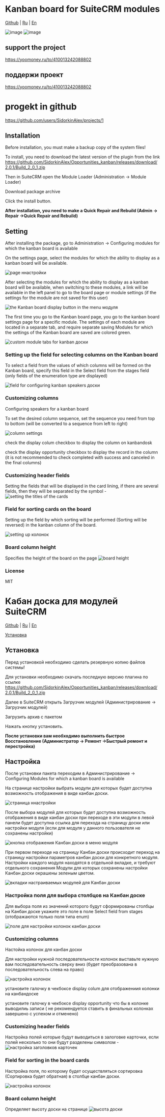# Kanban board for SuiteCRM modules

[Github](https://github.com/SidorkinAlex/Opportunities_kanban) |
[Ru](#Кабан-доска-для-модулей-SuiteCRM) |
[En](#Kanban-board-for-SuiteCRM-modules)

![image](https://raw.githubusercontent.com/SidorkinAlex/Opportunities_kanban/master/release_description_src/preview1.png)
![image](https://raw.githubusercontent.com/SidorkinAlex/Opportunities_kanban/master/release_description_src/preview2.png)

## support the project
https://yoomoney.ru/to/410013242088802

## поддержи проект
https://yoomoney.ru/to/410013242088802



# progekt in github

https://github.com/users/SidorkinAlex/projects/1

## Installation

Before installation, you must make a backup copy of the system files!

To install, you need to download the latest version of the plugin from the link https://github.com/SidorkinAlex/Opportunities_kanban/releases/download/2.0.1/Build_2_0_1.zip

Then in SuiteCRM open the Module Loader (Administration -> Module Loader)

Download package archive

Click the install button.

**After installation, you need to make a Quick Repair and Rebuild (Admin -> Repair ->Quick Repair and Rebuild)**

## Setting

After installing the package, go to Administration -> Configuring modules for which the kanban board is available

On the settings page, select the modules for which the ability to display as a kanban board will be available.

![page ннастройки](https://raw.githubusercontent.com/SidorkinAlex/Opportunities_kanban/master/release_description_src/admin_settings_ru.png)

After selecting the modules for which the ability to display as a kanban board will be available, when switching to these modules, a link will be available in the left panel to go to the board page or module settings (if the settings for the module are not saved for this user)

![the Kanban board display button in the menu модуля](https://raw.githubusercontent.com/SidorkinAlex/Opportunities_kanban/master/release_description_src/module_menu_button.png)

The first time you go to the Kanban board page, you go to the kanban board settings page for a specific module.
The settings of each module are located in a separate tab, and require separate saving Modules for which the settings of the Kanban board are saved are colored green.

![custom module tabs for kanban доски](https://raw.githubusercontent.com/SidorkinAlex/Opportunities_kanban/master/release_description_src/tab_modules_in_kanban_board_settings_page.png)

### Setting up the field for selecting columns on the Kanban board

To select a field from the values of which columns will be formed on the Kanban board, specify this field in the Select field from the stages field (only fields of the enumeration type are displayed)

![field for configuring kanban speakers доски](https://raw.githubusercontent.com/SidorkinAlex/Opportunities_kanban/master/release_description_src/settings_stages_field.png)

### Customizing columns
Configuring speakers for a kanban board

To set the desired column sequence, set the sequence you need from top to bottom (will be converted to a sequence from left to right)

![column settings](https://raw.githubusercontent.com/SidorkinAlex/Opportunities_kanban/master/release_description_src/settings-colum.png)

check the display colum checkbox to display the column on kanbandosk

check the display opportunity checkbox to display the record in the column (it is not recommended to check completed with success and canceled in the final columns)


### Customizing header fields
Setting the fields that will be displayed in the card lining, if there are several fields, then they will be separated by the symbol -
![setting the titles of the cards](https://raw.githubusercontent.com/SidorkinAlex/Opportunities_kanban/master/release_description_src/header_card_settings.png)

### Field for sorting cards on the board

Setting up the field by which sorting will be performed (Sorting will be reversed) in the kanban column of the board.

![setting up колонок](https://raw.githubusercontent.com/SidorkinAlex/Opportunities_kanban/master/release_description_src/field_sort_settings.png)



### Board column height

Specifies the height of the board on the page
![board height](http://web-seedteam.ru/wp-content/uploads/2020/12/screenshot-0.0.0.0-2020.12.04-18_06_18.png)

### License
MIT


# Кабан доска для модулей SuiteCRM
[Github](https://github.com/SidorkinAlex/Opportunities_kanban) |
[Ru](#Кабан-доска-для-модулей-SuiteCRM) |
[En](#Kanban-board-for-SuiteCRM-modules)

[Установка](#Установка)

## Установка

Перед установкой необходимо сделать резервную копию файлов системы!

Для установки необходимо скачать последную версию плагина по ссылке https://github.com/SidorkinAlex/Opportunities_kanban/releases/download/2.0.1/Build_2_0_1.zip

Далее в SuiteCRM открыть Загрузчик модулей (Администрирование -> Загрузчик модулей)

Загрузить архив с пакетом

Нажать кнопку установить.

**После установки вам необходимо выполнить быстрое Восстановление (Администратор -> Ремонт ->Быстрый ремонт и перестройка)**

## Настройка
После установки пакета переходим в Администрирование -> Configuring Modules for which a kanban board is available

На странице настройки выбрать модули для которых будет доступна возможность отображения в виде канбан доски.

![страница ннастройки](https://raw.githubusercontent.com/SidorkinAlex/Opportunities_kanban/master/release_description_src/admin_settings_ru.png)

После выбора модулей для которых будет доступна возможность отображения в виде канбан доски при переходе в эти модули в левой панели будет доступна ссылка для перехода на страницу доски или настройки модуля (если для модуля у данного пользователя не сохранены настройки)

![кнопка отображения Канбан доски в меню модуля](https://raw.githubusercontent.com/SidorkinAlex/Opportunities_kanban/master/release_description_src/module_menu_button.png)

При первом переходе на страницу Канбан доски происходит переход на страницу настройки параметров канбан доски для конкретного модуля.
Настройки каждого модуля находятся в отдельной вкладке, и требуют отдельного сохранения Модули для которых сохранены настройки Канбан доски окрашены зеленым цветом.

![вкладки настраиваемых модулей для Канбан доски](https://raw.githubusercontent.com/SidorkinAlex/Opportunities_kanban/master/release_description_src/tab_modules_in_kanban_board_settings_page.png)

### Настройка поля для выбора столбцов на Канбан доске

Для выбора поля из значений которого будут сформированы столбцы на Канбан доске укажите это поле в поле Select field from stages (отображаются только поля типа enum)

![поле для настройки колонок канбан доски](https://raw.githubusercontent.com/SidorkinAlex/Opportunities_kanban/master/release_description_src/settings_stages_field.png)


### Сustomizing columns
Настойка колонок для канбан доски


Для настройки нужной последовательности колонок выставьте нужную вам последовательность сверху вниз (будет преобразована в последовательность слева на право)

![настройка колонок](https://raw.githubusercontent.com/SidorkinAlex/Opportunities_kanban/master/release_description_src/settings-colum.png)

установите галочку в чекбоксе display colum для отображениия колонки на канбандоске

установите галочку в чекбоксе display opportunity что бы в колонке выводилиь записи ( не рекомендуется ставить в финальных колонках завершено с успехом и отменено)


### Сustomizing header fields
Настройка полей которые будут выводиться в залоговке карточки, если полей несколько то они будут разделены символом  -
![настройка заголовков карточек](https://raw.githubusercontent.com/SidorkinAlex/Opportunities_kanban/master/release_description_src/header_card_settings.png)


### Field for sorting in the board cards

Настройка поля, по которому будет осуществляться сортировка (Сортировка будет обратная) в столбце канбан доски.

![настройка колонок](https://raw.githubusercontent.com/SidorkinAlex/Opportunities_kanban/master/release_description_src/field_sort_settings.png)


### Board column height

Определяет высоту доски на странице
![высота доски](https://raw.githubusercontent.com/SidorkinAlex/Opportunities_kanban/master/release_description_src/settings_height_board.png)
